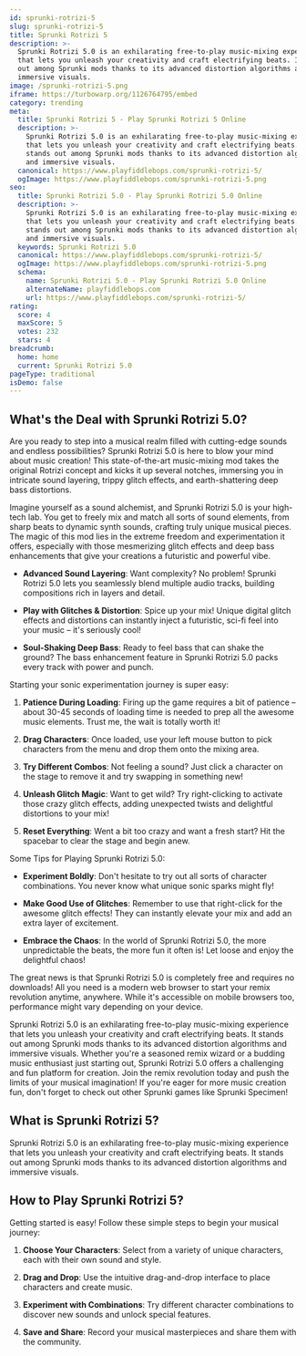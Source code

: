 ```yaml
---
id: sprunki-rotrizi-5
slug: sprunki-rotrizi-5
title: Sprunki Rotrizi 5
description: >-
  Sprunki Rotrizi 5.0 is an exhilarating free-to-play music-mixing experience
  that lets you unleash your creativity and craft electrifying beats. It stands
  out among Sprunki mods thanks to its advanced distortion algorithms and
  immersive visuals.
image: /sprunki-rotrizi-5.png
iframe: https://turbowarp.org/1126764795/embed
category: trending
meta:
  title: Sprunki Rotrizi 5 - Play Sprunki Rotrizi 5 Online
  description: >-
    Sprunki Rotrizi 5.0 is an exhilarating free-to-play music-mixing experience
    that lets you unleash your creativity and craft electrifying beats. It
    stands out among Sprunki mods thanks to its advanced distortion algorithms
    and immersive visuals.
  canonical: https://www.playfiddlebops.com/sprunki-rotrizi-5/
  ogImage: https://www.playfiddlebops.com/sprunki-rotrizi-5.png
seo:
  title: Sprunki Rotrizi 5.0 - Play Sprunki Rotrizi 5.0 Online
  description: >-
    Sprunki Rotrizi 5.0 is an exhilarating free-to-play music-mixing experience
    that lets you unleash your creativity and craft electrifying beats. It
    stands out among Sprunki mods thanks to its advanced distortion algorithms
    and immersive visuals.
  keywords: Sprunki Rotrizi 5.0
  canonical: https://www.playfiddlebops.com/sprunki-rotrizi-5/
  ogImage: https://www.playfiddlebops.com/sprunki-rotrizi-5.png
  schema:
    name: Sprunki Rotrizi 5.0 - Play Sprunki Rotrizi 5.0 Online
    alternateName: playfiddlebops.com
    url: https://www.playfiddlebops.com/sprunki-rotrizi-5/
rating:
  score: 4
  maxScore: 5
  votes: 232
  stars: 4
breadcrumb:
  home: home
  current: Sprunki Rotrizi 5.0
pageType: traditional
isDemo: false
---
```


## What's the Deal with Sprunki Rotrizi 5.0?

Are you ready to step into a musical realm filled with cutting-edge sounds and endless possibilities? Sprunki Rotrizi 5.0 is here to blow your mind about music creation! This state-of-the-art music-mixing mod takes the original Rotrizi concept and kicks it up several notches, immersing you in intricate sound layering, trippy glitch effects, and earth-shattering deep bass distortions.

Imagine yourself as a sound alchemist, and Sprunki Rotrizi 5.0 is your high-tech lab. You get to freely mix and match all sorts of sound elements, from sharp beats to dynamic synth sounds, crafting truly unique musical pieces. The magic of this mod lies in the extreme freedom and experimentation it offers, especially with those mesmerizing glitch effects and deep bass enhancements that give your creations a futuristic and powerful vibe.

- **Advanced Sound Layering**: Want complexity? No problem! Sprunki Rotrizi 5.0 lets you seamlessly blend multiple audio tracks, building compositions rich in layers and detail.

- **Play with Glitches & Distortion**: Spice up your mix! Unique digital glitch effects and distortions can instantly inject a futuristic, sci-fi feel into your music – it's seriously cool!

- **Soul-Shaking Deep Bass**: Ready to feel bass that can shake the ground? The bass enhancement feature in Sprunki Rotrizi 5.0 packs every track with power and punch.

Starting your sonic experimentation journey is super easy:

1. **Patience During Loading**: Firing up the game requires a bit of patience – about 30-45 seconds of loading time is needed to prep all the awesome music elements. Trust me, the wait is totally worth it!

1. **Drag Characters**: Once loaded, use your left mouse button to pick characters from the menu and drop them onto the mixing area.

1. **Try Different Combos**: Not feeling a sound? Just click a character on the stage to remove it and try swapping in something new!

1. **Unleash Glitch Magic**: Want to get wild? Try right-clicking to activate those crazy glitch effects, adding unexpected twists and delightful distortions to your mix!

1. **Reset Everything**: Went a bit too crazy and want a fresh start? Hit the spacebar to clear the stage and begin anew.

Some Tips for Playing Sprunki Rotrizi 5.0:

- **Experiment Boldly**: Don't hesitate to try out all sorts of character combinations. You never know what unique sonic sparks might fly!

- **Make Good Use of Glitches**: Remember to use that right-click for the awesome glitch effects! They can instantly elevate your mix and add an extra layer of excitement.

- **Embrace the Chaos**: In the world of Sprunki Rotrizi 5.0, the more unpredictable the beats, the more fun it often is! Let loose and enjoy the delightful chaos!

The great news is that Sprunki Rotrizi 5.0 is completely free and requires no downloads! All you need is a modern web browser to start your remix revolution anytime, anywhere. While it's accessible on mobile browsers too, performance might vary depending on your device.

Sprunki Rotrizi 5.0 is an exhilarating free-to-play music-mixing experience that lets you unleash your creativity and craft electrifying beats. It stands out among Sprunki mods thanks to its advanced distortion algorithms and immersive visuals. Whether you're a seasoned remix wizard or a budding music enthusiast just starting out, Sprunki Rotrizi 5.0 offers a challenging and fun platform for creation. Join the remix revolution today and push the limits of your musical imagination! If you're eager for more music creation fun, don't forget to check out other Sprunki games like Sprunki Specimen!

## What is Sprunki Rotrizi 5?

Sprunki Rotrizi 5.0 is an exhilarating free-to-play music-mixing experience that lets you unleash your creativity and craft electrifying beats. It stands out among Sprunki mods thanks to its advanced distortion algorithms and immersive visuals.

## How to Play Sprunki Rotrizi 5?

Getting started is easy! Follow these simple steps to begin your musical journey:

1. **Choose Your Characters**: Select from a variety of unique characters, each with their own sound and style.

1. **Drag and Drop**: Use the intuitive drag-and-drop interface to place characters and create music.

1. **Experiment with Combinations**: Try different character combinations to discover new sounds and unlock special features.

1. **Save and Share**: Record your musical masterpieces and share them with the community.
